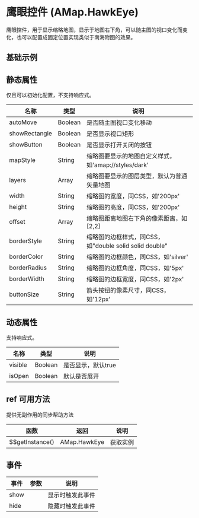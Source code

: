 # 鹰眼控件 (AMap.HawkEye)
鹰眼控件，用于显示缩略地图，显示于地图右下角，可以随主图的视口变化而变化，也可以配置成固定位置实现类似于南海附图的效果。

## 基础示例

<vuep template="#example"></vuep>

<script v-pre type="text/x-template" id="example">

  <template>
    <div class="amap-page-container">
      <el-amap :center="center" :zoom="zoom" class="amap-demo">
        <el-amap-control-hawk-eye :visible="visible" ></el-amap-control-hawk-eye>
      </el-amap>

      <div class="toolbar">
        <button @click="switchVisible()">{{visible? '隐藏' : '显示'}}</button>
      </div>
    </div>
  </template>

  <style>
    .amap-demo {
      height: 300px;
    }
  </style>

  <script>
    module.exports = {
      data: function() {
        return {
          zoom: 12,
          center: [121.59996, 31.197646],
          visible: true
        };
      },

      methods: {
        switchVisible() {
          this.visible = !this.visible;
        },
      }
    };
  </script>

</script>

## 静态属性
仅且可以初始化配置，不支持响应式。

名称 | 类型 | 说明
---|---|---|
autoMove | Boolean | 是否随主图视口变化移动
showRectangle | Boolean | 是否显示视口矩形
showButton | Boolean | 是否显示打开关闭的按钮
mapStyle | String | 缩略图要显示的地图自定义样式，如'amap://styles/dark'
layers | Array | 缩略图要显示的图层类型，默认为普通矢量地图
width | String | 缩略图的宽度，同CSS，如'200px'
height | String | 缩略图的高度，同CSS，如'200px'
offset | Array | 缩略图距离地图右下角的像素距离，如 [2,2]
borderStyle | String | 缩略图的边框样式，同CSS，如"double solid solid double"
borderColor | String | 缩略图的边框颜色，同CSS，如'silver'
borderRadius | String | 缩略图的边框角度，同CSS，如'5px'
borderWidth | String | 缩略图的边框宽度，同CSS，如'2px'
buttonSize | String | 箭头按钮的像素尺寸，同CSS，如'12px'

## 动态属性

支持响应式。

名称 | 类型 | 说明
---|---|---|
visible | Boolean | 是否显示，默认true
isOpen | Boolean | 默认是否展开


## ref 可用方法
提供无副作用的同步帮助方法

函数 | 返回 | 说明
---|---|---|
$$getInstance() | AMap.HawkEye | 获取实例


## 事件

事件 | 参数 | 说明
---|---|---|
show | | 显示时触发此事件
hide | | 隐藏时触发此事件
